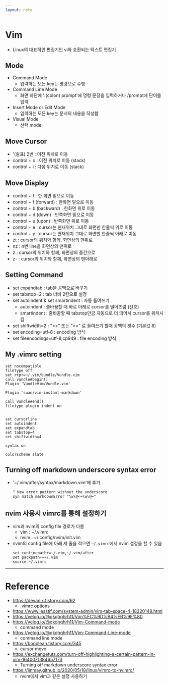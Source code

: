 ```yaml
---
layout: note
---
```


# Vim

- Linux의 대표적인 편집기인 vi와 호환되는 텍스트 편집기

## Mode

- Command Mode
    - 입력하는 모든 key는 명령으로 수행
- Command Line Mode
    - 화면 하단에 ':(colon) prompt'에 명령 문장을 입력하거나 /prompt에 단어를 입력
- Insert Mode or Edit Mode
    - 입력하는 모든 key는 문서의 내용을 작성함
- Visual Mode
    - 선택 mode

## Move Cursor

- '(쉴표) 2번 : 이전 위치로 이동
- control + o : 이전 위치로 이동 (stack)
- control + i : 다음 위치로 이동 (stack)

## Move Display

- control + f : 한 회면 밑으로 이동
- control + f (forward) : 한화면 밑으로 이동
- control + b (backward) : 한화면 위로 이동
- control + d (down) : 반쪽화면 밑으로 이동
- control + u (upon) : 반쪽화면 위로 이동
- control + e : cursor는 현재위치 그대로 화면만 한줄씩 위로 이동
- control + y : cursor는 현재위치 그대로 화면만 한줄씩 아래로 이동 
- zt : cursor의 위치와 함께, 화면상의 맨위로 
- nz : n번 line을 화면상의 맨위로 
- z : cursor의 위치와 함께, 화면상의 중간으로 
- z- : cursor의 위치와 함께, 화면상의 맨아래로 

## Setting Command

- set expandtab : tab을 공백으로 바꾸기
- set tabstop=2 : tab 너비 2칸으로 설정
- set autoindent & set smartindent : 자동 들여쓰기
    - autoindent : 줄바꿈할 때 바로 아래로 cursor를 떨어뜨림 (선호)
    - smartindent : 줄바꿈할 때 tabstop만금 자동으로 더 띄어서 cursor를 위치시킴
- set shiftwidth=2 : ">>" 또는 "<<" 로 들여쓰기 할때 공백의 갯수 (기본값 8)
- set encoding=utf-8 : encoding 방식
- set fileencodings=utf-8,cp949 : file encoding 방식

## My .vimrc setting

```
set nocompatible
filetype off
set rtp+=~/.vim/bundle/Vundle.vim
call vundle#begin()
Plugin 'VundleVim/Vundle.vim'

Plugin 'suan/vim-instant-markdown'

call vundle#end()
filetype plugin indent on


set cursorline
set autoindent
set expandtab
set tabstop=4
set shiftwidth=4

syntax on

colorscheme slate
```

## Turning off markdown underscore syntax error

- '~/.vim/after/syntax/markdown.vim'에 추가
    ```
    " New error pattern without the underscore
    syn match markdownError "\w\@<=\w\@="
    ```

## nvim 사용시 vimrc를 통해 설정하기

- vim과 nvim의 config file 경로가 다름
    - vim : ~/.vimrc
    - nvim : ~/.config/nvim/init.vim
- nvim의 config file에 아래 세 줄을 적으면 ```~/.vimrc```에서 nvim 설정을 할 수 있음
    ```
    set runtimepath+=~/.vim,~/.vim/after
    set packpath+=~/.vim
    source ~/.vimrc
    ```

---

# Reference

- https://devanix.tistory.com/62
    - .vimrc options
- https://www.lesstif.com/system-admin/vim-tab-space-4-18220149.html
- https://velog.io/@qkqhqhrh11/Vim%EC%9D%B4%EB%9E%80
- https://velog.io/@qkqhqhrh11/Vim-Command-mode
    - command mode
- https://velog.io/@qkqhqhrh11/Vim-Command-Line-mode
    - command line mode
- https://booolean.tistory.com/345
    - cursor move
- https://exchangetuts.com/turn-off-highlighting-a-certain-pattern-in-vim-1640071384657173
    - Turning off markdown underscore syntax error
- https://jinmay.github.io/2020/05/18/linux/vimrc-to-nvimrc/
    - nvim에서 vim과 같은 설정 사용하기
